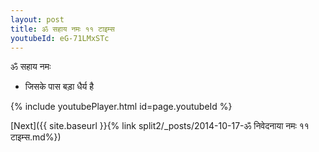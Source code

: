 ```yaml
---
layout: post
title: ॐ सहाय नमः ११ टाइम्स
youtubeId: eG-71LMxSTc
---
```

 
 
 ॐ सहाय नमः  
 
 -  जिसके पास बड़ा धैर्य है 
 
  
 
  
 
 
 
 
 
 


{% include youtubePlayer.html id=page.youtubeId %}
 
[Next]({{ site.baseurl }}{% link  split2/_posts/2014-10-17-ॐ निवेदनाया नमः ११ टाइम्स.md%})
 
